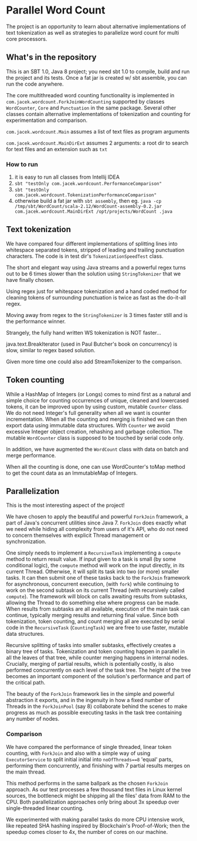 # Parallel Word Count

The project is an opportunity to learn about alternative implementations of text tokenization
as well as strategies to parallelize word count for multi core processors.

## What's in the repository

This is an SBT 1.0, Java 8 project; you need sbt 1.0 to compile, build and run the project and its tests.
Once a fat jar is created w/ sbt assemble, you can run the code anywhere. 

The core multithreaded word counting functionality is implemented in `com.jacek.wordcount.ForkJoinWordCounting`
supported by classes `WordCounter`, `Core` and `Punctuation` in the same package.
Several other classes contain alternative implementations of tokenization and counting for experimentation and comparison.

`com.jacek.wordcount.Main` assumes a list of text files as program arguments
 
`com.jacek.wordcount.MainDirExt` assumes 2 arguments: a root dir to search for text files and an extension such as `txt` 

### How to run

1. it is easy to run all classes from Intellij IDEA
2. `sbt "testOnly com.jacek.wordcount.PerformanceComparison"`
3. `sbt "testOnly com.jacek.wordcount.TokenizationPerformanceComparison"`
4. otherwise build a fat jar with `sbt assembly`, then
   eg. `java -cp /tmp/sbt/WordCount/scala-2.12/WordCount-assembly-0.2.jar com.jacek.wordcount.MainDirExt /opt/projects/WordCount .java`


## Text tokenization

We have compared four different implementations of splitting lines into whitespace separated tokens,
stripped of leading and trailing punctuation characters.
The code is in test dir's `TokenizationSpeedTest` class.

The short and elegant way using Java streams and a powerful regex turns out to be 6 times slower
than the solution using `StringTokenizer` that we have finally chosen.

Using regex just for whitespace tokenization and a hand coded method for cleaning tokens
of surrounding punctuation is twice as fast as the do-it-all regex.

Moving away from regex to the `StringTokenizer` is 3 times faster still and is the performance winner.

Strangely, the fully hand written WS tokenization is NOT faster...

java.text.BreakIterator (used in Paul Butcher's book on concurrency) is slow,
similar to regex based solution.

Given more time one could also add StreamTokenizer to the comparison.  

## Token counting

While a HashMap of Integers (or Longs) comes to mind first as a natural and simple choice for counting
occurrences of unique, cleaned and lowercased tokens, it can be improved upon by using
custom, mutable `Counter` class. We do not need Integer's full generality when
all we want is counter incrementation. When all the counting and merging is finished
we can then export data using immutable data structures.
With `Counter` we avoid excessive Integer object creation, rehashing and garbage collection.
The mutable `WordCounter` class is supposed to be touched by serial code only.

In addition, we have augmented the `WordCount` class with data on batch and merge performance.

When all the counting is done, one can use WordCounter's toMap method to get the count data
as an ImmutableMap of Integers.

## Parallelization

This is the most interesting aspect of the project!

We have chosen to apply the beautiful and powerful `ForkJoin` framework, a part of Java's concurrent utilities
since Java 7. `ForkJoin` does exactly what we need while hiding all complexity from users
of it's API, who do not need to concern themselves with explicit Thread management or synchronization.

One simply needs to implement a `RecursiveTask` implementing a `compute` method to return result value.
If input given to a task is small (by some conditional logic), the `compute` method will work
on the input directly, in its current Thread. Otherwise, it will split its task into two (or more) smaller 
tasks. It can then submit one of these tasks back to the `ForkJoin` framework for asynchronous, concurrent execution,
(with `fork`)
while continuing to work on the second subtask on its current Thread (with recursively called `compute`).
The framework will block on calls awaiting results from subtasks, allowing the Thread to do something else
where progress can be made. When results from subtasks are all available, execution of the main task
can continue, typically merging results and returning final value.
Since both tokenization, token counting, and count merging all are executed by serial code in the
`RecursiveTask` (`CountingTask`) we are free to use faster, mutable data structures.

Recursive splitting of tasks into smaller subtasks, effectively creates a binary tree of tasks.
Tokenization and token counting happen in parallel in all the leaves of that tree,
while counter merging happens in internal nodes. Crucially, merging of partial results, which is potentially costly, is also
performed concurrently on each level of the task tree. The height of the tree becomes an important component of the solution's
performance and part of the critical path.

The beauty of the `ForkJoin` framework lies in the simple and powerful abstraction it exports, and in the ingenuity
in how a fixed number of Threads in the `ForkJoinPool` (say 8) collaborate behind the scenes to make progress
as much as possible executing tasks in the task tree containing any number of nodes.

### Comparison

We have compared the performance of single threaded, linear token counting, with `ForkJoin` and also with 
a simple way of using `ExecutorService` to split initial initial into `noOfThreads==8` 'equal' parts,
performing them concurrently, and finishing with 7 partial results merges on the main thread.

This method performs in the same ballpark as the chosen `ForkJoin` approach. As our test processes
a few thousand text files in Linux kernel sources, the bottleneck might be shipping all the files' data
from RAM to the CPU. Both parallelization approaches only bring about 3x speedup over single-threaded linear counting.

We experimented with making parallel tasks do more CPU intensive work, like repeated SHA hashing inspired by
Blockchain's Proof-of-Work; then the speedup comes closer to 4x, the number of cores on our machine.
